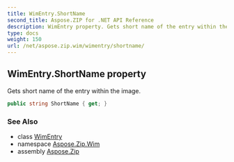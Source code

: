 ```yaml
---
title: WimEntry.ShortName
second_title: Aspose.ZIP for .NET API Reference
description: WimEntry property. Gets short name of the entry within the image
type: docs
weight: 150
url: /net/aspose.zip.wim/wimentry/shortname/
---
```

## WimEntry.ShortName property

Gets short name of the entry within the image.

```csharp
public string ShortName { get; }
```

### See Also

* class [WimEntry](../)
* namespace [Aspose.Zip.Wim](../../wimentry/)
* assembly [Aspose.Zip](../../../)



